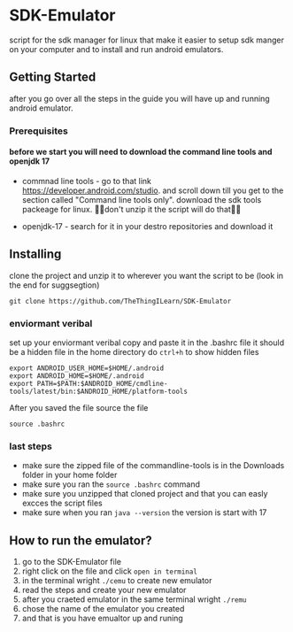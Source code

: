 # SDK-Emulator
script for the sdk manager for linux that make it easier to setup sdk manger on 
your computer and to install and run android emulators.

## Getting Started
after you go over all the steps in the guide you will have up and running android emulator.

### Prerequisites
#### before we start you will need to download the command line tools and openjdk 17

- commnad line tools - go to that link https://developer.android.com/studio.
and scroll down till you get to the section called "Command line tools only".
download the sdk tools packeage for linux. 🚫🚫don't unzip it the script will do that🚫🚫

- openjdk-17 - search for it in your destro repositories and download it

## Installing 
clone the project and unzip it to wherever you want the script to be (look in the end for suggsegtion)
```
git clone https://github.com/TheThingILearn/SDK-Emulator
```
### enviormant veribal
set up your enviormant veribal copy and paste it in the .bashrc file it should be a hidden file in the home directory 
do `ctrl+h` to show hidden files
```
export ANDROID_USER_HOME=$HOME/.android
export ANDROID_HOME=$HOME/.android
export PATH=$PATH:$ANDROID_HOME/cmdline-tools/latest/bin:$ANDROID_HOME/platform-tools
```
After you saved the file source the file
```
source .bashrc
```
### last steps
- make sure the zipped file of the commandline-tools is in the Downloads folder in your home folder
- make sure you ran the `source .bashrc` command
- make sure you unzipped that cloned project and that you can easly excces the script files
- make sure when you ran `java --version` the version is start with 17

## How to run the emulator?
1. go to the SDK-Emulator file
2. right click on the file and click `open in terminal`
3. in the terminal wright `./cemu` to create new emulator
4. read the steps and create your new emulator
5. after you craeted emulator in the same terminal wright `./remu`
6. chose the name of the emulator you created
7. and that is you have emualtor up and runing

